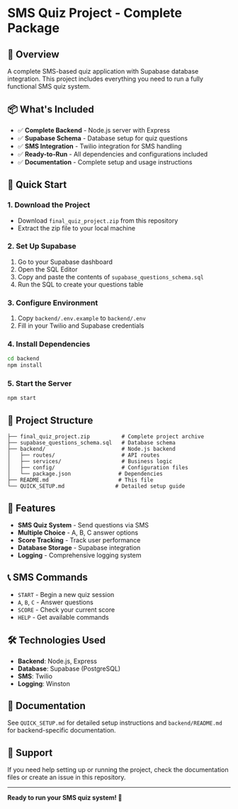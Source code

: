 # SMS Quiz Project - Complete Package

## 🎯 Overview
A complete SMS-based quiz application with Supabase database integration. This project includes everything you need to run a fully functional SMS quiz system.

## 📦 What's Included
- ✅ **Complete Backend** - Node.js server with Express
- ✅ **Supabase Schema** - Database setup for quiz questions
- ✅ **SMS Integration** - Twilio integration for SMS handling
- ✅ **Ready-to-Run** - All dependencies and configurations included
- ✅ **Documentation** - Complete setup and usage instructions

## 🚀 Quick Start

### 1. Download the Project
- Download `final_quiz_project.zip` from this repository
- Extract the zip file to your local machine

### 2. Set Up Supabase
1. Go to your Supabase dashboard
2. Open the SQL Editor
3. Copy and paste the contents of `supabase_questions_schema.sql`
4. Run the SQL to create your questions table

### 3. Configure Environment
1. Copy `backend/.env.example` to `backend/.env`
2. Fill in your Twilio and Supabase credentials

### 4. Install Dependencies
```bash
cd backend
npm install
```

### 5. Start the Server
```bash
npm start
```

## 📁 Project Structure
```
├── final_quiz_project.zip          # Complete project archive
├── supabase_questions_schema.sql   # Database schema
├── backend/                        # Node.js backend
│   ├── routes/                     # API routes
│   ├── services/                   # Business logic
│   ├── config/                     # Configuration files
│   └── package.json               # Dependencies
├── README.md                      # This file
└── QUICK_SETUP.md                # Detailed setup guide
```

## 🔧 Features
- **SMS Quiz System** - Send questions via SMS
- **Multiple Choice** - A, B, C answer options
- **Score Tracking** - Track user performance
- **Database Storage** - Supabase integration
- **Logging** - Comprehensive logging system

## 📞 SMS Commands
- `START` - Begin a new quiz session
- `A`, `B`, `C` - Answer questions
- `SCORE` - Check your current score
- `HELP` - Get available commands

## 🛠️ Technologies Used
- **Backend**: Node.js, Express
- **Database**: Supabase (PostgreSQL)
- **SMS**: Twilio
- **Logging**: Winston

## 📖 Documentation
See `QUICK_SETUP.md` for detailed setup instructions and `backend/README.md` for backend-specific documentation.

## 🤝 Support
If you need help setting up or running the project, check the documentation files or create an issue in this repository.

---
**Ready to run your SMS quiz system! 🎉**
